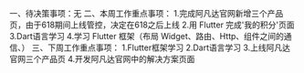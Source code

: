 一、待决策事项：无
二、本周工作重点事项：
1.完成阿凡达官网新增三个产品页，由于618期间上线管控，决定在618之后上线
2.用 Flutter 完成'我的积分'页面
3.Dart语言学习
4.学习 Flutter 框架（布局 Widget、路由、Http、组件之间的通信、）
三、下周工作重点事项：
1.Flutter框架学习
2.Dart语言学习
3.上线阿凡达官网三个产品页
4.开发阿凡达官网中的解决方案页面
